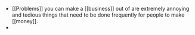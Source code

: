 - [[Problems]] you can make a [[business]] out of are extremely annoying and tedious things that need to be done frequently for people to make [[money]].
-